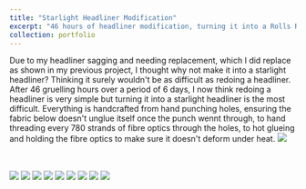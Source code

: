 ```yaml
---
title: "Starlight Headliner Modification"
excerpt: "46 hours of headliner modification, turning it into a Rolls Royce Starlight Headliner <br/> click above title to view more photos <br/><img src='/images/headliner12.jpg'>"
collection: portfolio
---
```


Due to my headliner sagging and needing replacement, which I did replace as shown in my previous project, I thought why not make it into a starlight headliner? Thinking it surely wouldn't be as difficult as redoing a headliner. After 46 gruelling hours over a period of 6 days, I now think redoing a headliner is very simple but turning it into a starlight headliner is the most difficult. Everything is handcrafted from hand punching holes, ensuring the fabric below doesn't unglue itself once the punch wennt through, to hand threading every 780 strands of fibre optics through the holes, to hot glueing and holding the fibre optics to make sure it doesn't deform under heat.
<img src='/images/starlight8.JPG'>

<br/>
<br/>
<img src='/images/starlight.JPG'>
<img src='/images/starlight2.JPG'>
<img src='/images/starlight3.JPG'>
<img src='/images/starlight4.jpg'>
<img src='/images/starlight5.JPG'>
<img src='/images/starlight6.jpg'>
<img src='/images/starlight7.JPG'>
<img src='/images/starlight8.JPG'>
<img src='/images/starlight9.png'>
